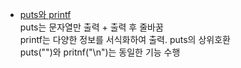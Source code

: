 - [puts와 printf](https://codingadinga.tistory.com/2)</br>
puts는 문자열만 출력 + 출력 후 줄바꿈 </br>
printf는 다양한 정보를 서식화하여 출력. puts의 상위호환</br>
puts("")와 pritnf("\n")는 동일한 기능 수행</br>
